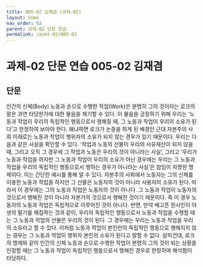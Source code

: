 ```yaml
---
title: 005-02 김재겸 (과제-02)
layout: home
nav_order: 02
parent: 과제-02 단문 연습
permalink: /asmt-02/005-02
---
```


# 과제-02 단문 연습 005-02 김재겸 

## 단문

인간의 신체(Body) 노동과 손으로 수행한 작업(Work)은 분명히 그의 것이라는 로크의 말은 과연 타당한가에 대한 물음을 제기할 수 있다. 이 물음을 긍정하기 위해 우리는 ‘노동과 작업이 우리의 독립적인 행동으로서 행해질 때, 그 노동과 작업이 우리의 소유가 된다’고 한정하여 보아야 한다. 왜냐하면 로크가 논증을 하게 된 배경인 근대 자본주의 사회 이래로는 노동과 작업이 행위자의 소유가 되지 않는 경우가 있기 때문이다. 우리는 다음과 같은 사실을 확인할 수 있다. ‘작업과 노동의 산물이 우리의 사유재산이 되지 않을 때, 그리고 오직 그 경우에 그 작업과 노동은 우리의 것이 아니라는 사실’, 그리고 ‘우리가 노동과 작업을 하지만 그 노동과 작업이 우리의 소유가 아닌 경우에는 우리는 그 노동과 작업을 우리의 독립적인 행동으로서 행하는 경우가 아니라는 사실’은 참임이 자명한 명제이다. 이는 간단한 예시를 통해 알 수 있다. 자본주의 사회에서 노동자는 그의 신체를 이용한 노동과 작업을 하지만 그 산물은 노동자의 것이 아니라 사용자의 소유가 된다. 따라서 이 경우에는 그의 노동과 작업은 노동자의 것이 아니다. 그 노동과 작업이 노동자의 것으로서 행해진 것이 아니라 자본가의 것으로서 행해진 것이기 때문이다. 즉 이 경우 노동자의 노동과 작업은 독립적으로 이루어진 것이 아니다. 반면, 만약 배고픈 원시인이 야생의 딸기를 채집하는 것과 같이, 우리의 독립적인 행동으로서 노동과 작업을 수행할 때는 그 노동과 작업의 산물은 우리의 것이 된다. 그 경우에는 우리는 노동과 작업을 우리의 소유라고 할 수 있다. 이처럼 노동과 작업이 본인만의 독립적인 행동으로 행해지지 않는 경우는 그 노동과 작업이 행위자 본인의 소유가 된다고 말할 수 없다. 살피건대, 로크의 명제와 같이 인간의 신체 노동과 손으로 수행한 작업이 분명히 그의 것이 되는 상황을 인정할 때는 그 노동과 작업이 독립적인 행동으로서 행해진 경우로 한정하여 해석함이 타당하다.
